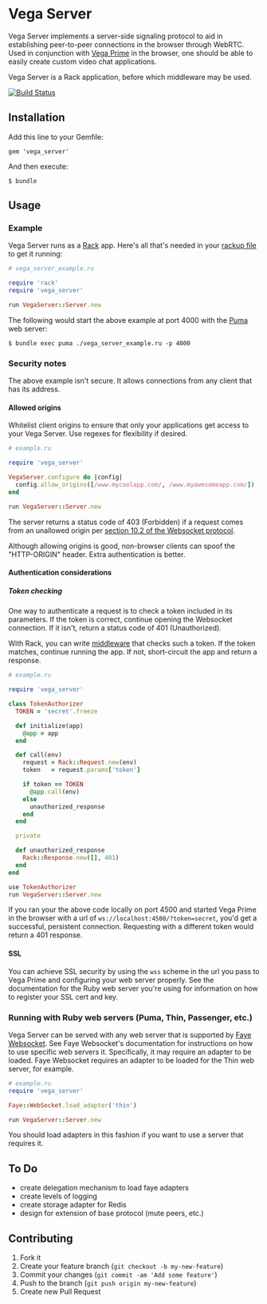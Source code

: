# Vega Server

Vega Server implements a server-side signaling protocol to aid in establishing
peer-to-peer connections in the browser through WebRTC. Used in conjunction
with [Vega Prime](https://github.com/davejachimiak/vega-prime) in the browser,
one should be able to easily create custom video chat applications.

Vega Server is a Rack application, before which middleware may be used.

[![Build Status](https://travis-ci.org/davejachimiak/vega_server.svg?branch=master)](https://travis-ci.org/davejachimiak/vega_server)

## Installation

Add this line to your Gemfile:

    gem 'vega_server'

And then execute:

    $ bundle

## Usage

### Example

Vega Server runs as a [Rack](https://github.com/rack/rack) app.  Here's all
that's needed in your [rackup
file](https://github.com/rack/rack/wiki/%28tutorial%29-rackup-howto) to get it
running:

```ruby
# vega_server_example.ru

require 'rack'
require 'vega_server'

run VegaServer::Server.new
```

The following would start the above example at port 4000 with the
[Puma](https://github.com/puma/puma) web server:
```shell
$ bundle exec puma ./vega_server_example.ru -p 4000
```

### Security notes

The above example isn't secure.  It allows connections from any client that has
its address.

#### Allowed origins

Whitelist client origins to ensure that only your applications get access to
your Vega Server. Use regexes for flexibility if desired.

```ruby
# example.ru

require 'vega_server'

VegaServer.configure do |config|
  config.allow_origins([/www.mycoolapp.com/, /www.myawesomeapp.com/])
end

run VegaServer::Server.new
```

The server returns a status code of 403 (Forbidden) if a request comes from an
unallowed origin per [section 10.2 of the Websocket
protocol](http://tools.ietf.org/html/rfc6455#section-10.2).

Although allowing origins is good, non-browser clients can spoof the
"HTTP-ORIGIN" header.  Extra authentication is better.

#### Authentication considerations

##### Token checking

One way to authenticate a request is to check a token included in its
parameters.  If the token is correct, continue opening the Websocket
connection.  If it isn't, return a status code of 401 (Unauthorized).

With Rack, you can write
[middleware](http://www.amberbit.com/blog/2011/07/13/introduction-to-rack-middleware/)
that checks such a token.  If the token matches, continue running the app.  If
not, short-circuit the app and return a response.

```ruby
# example.ru

require 'vega_server'

class TokenAuthorizer
  TOKEN = 'secret'.freeze

  def initialize(app)
    @app = app
  end

  def call(env)
    request = Rack::Request.new(env)
    token   = request.params['token']

    if token == TOKEN
      @app.call(env) 
    else
      unauthorized_response
    end
  end

  private

  def unauthorized_response
    Rack::Response.new([], 401)
  end
end

use TokenAuthorizer
run VegaServer::Server.new
```

If you ran your the above code locally on port 4500 and started Vega Prime in
the browser with a url of `ws://localhost:4500/?token=secret`, you'd get a
successful, persistent connection. Requesting with a different token would
return a 401 response.

#### SSL

You can achieve SSL security by using the `wss` scheme in the url you pass to
Vega Prime and configuring your web server properly.  See the documentation for
the Ruby web server you're using for information on how to register your SSL
cert and key.

### Running with Ruby web servers (Puma, Thin, Passenger, etc.)

Vega Server can be served with any web server that is supported by [Faye
Websocket](https://github.com/faye/faye-websocket-ruby).  See Faye Websocket's
documentation for instructions on how to use specific web servers it.
Specifically, it may require an adapter to be loaded. Faye Websocket requires
an adapter to be loaded for the Thin web server, for example.

```ruby
# example.ru
require 'vega_server'

Faye::WebSocket.load_adapter('thin')

run VegaServer::Server.new
```

You should load adapters in this fashion if you want to use
a server that requires it. 

## To Do

* create delegation mechanism to load faye adapters
* create levels of logging
* create storage adapter for Redis
* design for extension of base protocol (mute peers, etc.)

## Contributing

1. Fork it
2. Create your feature branch (`git checkout -b my-new-feature`)
3. Commit your changes (`git commit -am 'Add some feature'`)
4. Push to the branch (`git push origin my-new-feature`)
5. Create new Pull Request
